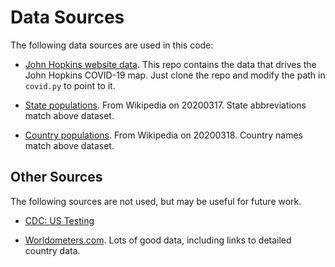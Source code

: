 # Data Sources

The following data sources are used in this code:

- [John Hopkins website data](https://github.com/CSSEGISandData/COVID-19).  This repo contains the data that drives the John Hopkins COVID-19 map.  Just clone the repo and modify the path in `covid.py` to point to it.  

- [State populations](data/state-populations.csv).  From Wikipedia on 20200317.  State abbreviations match above dataset.

- [Country populations](data/country-populations.csv).  From Wikipedia on 20200318.  Country names match above dataset.

## Other Sources

The following sources are not used, but may be useful for future work.

- [CDC:  US Testing](https://www.cdc.gov/coronavirus/2019-ncov/cases-updates/testing-in-us.html)

- [Worldometers.com](https://www.worldometers.info/coronavirus/).  Lots of good data, including links to detailed country data.